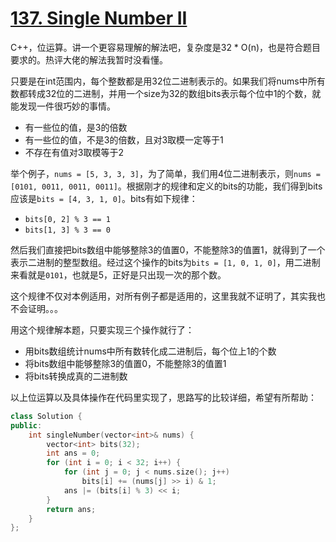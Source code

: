 # [137. Single Number II](https://leetcode-cn.com/problems/single-number-ii/)

C++，位运算。讲一个更容易理解的解法吧，复杂度是32 * O(n)，也是符合题目要求的。热评大佬的解法我暂时没看懂。

只要是在int范围内，每个整数都是用32位二进制表示的。如果我们将nums中所有数都转成32位的二进制，并用一个size为32的数组bits表示每个位中1的个数，就能发现一件很巧妙的事情。

- 有一些位的值，是3的倍数
- 有一些位的值，不是3的倍数，且对3取模一定等于1
- 不存在有值对3取模等于2

举个例子，`nums = [5, 3, 3, 3]`，为了简单，我们用4位二进制表示，则`nums = [0101, 0011, 0011, 0011]`。根据刚才的规律和定义的bits的功能，我们得到bits应该是`bits = [4, 3, 1, 0]`。bits有如下规律：

- `bits[0, 2] % 3 == 1`
- `bits[1, 3] % 3 == 0`

然后我们直接把bits数组中能够整除3的值置0，不能整除3的值置1，就得到了一个表示二进制的整型数组。经过这个操作的bits为`bits = [1, 0, 1, 0]`，用二进制来看就是`0101`，也就是5，正好是只出现一次的那个数。

这个规律不仅对本例适用，对所有例子都是适用的，这里我就不证明了，其实我也不会证明。。。

用这个规律解本题，只要实现三个操作就行了：

- 用bits数组统计nums中所有数转化成二进制后，每个位上1的个数
- 将bits数组中能够整除3的值置0，不能整除3的值置1
- 将bits转换成真的二进制数

以上位运算以及具体操作在代码里实现了，思路写的比较详细，希望有所帮助：

```cpp
class Solution {
public:
    int singleNumber(vector<int>& nums) {
        vector<int> bits(32);
        int ans = 0;
        for (int i = 0; i < 32; i++) {
            for (int j = 0; j < nums.size(); j++)
                bits[i] += (nums[j] >> i) & 1;
            ans |= (bits[i] % 3) << i;
        }
        return ans;
    }
};
```

